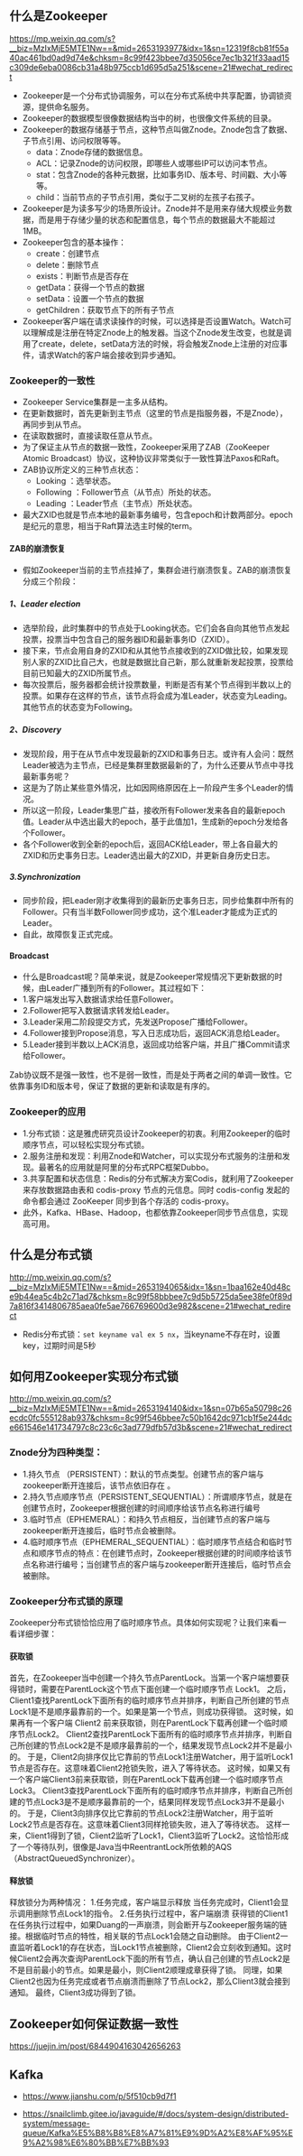 
## 什么是Zookeeper
https://mp.weixin.qq.com/s?__biz=MzIxMjE5MTE1Nw==&mid=2653193977&idx=1&sn=12319f8cb81f55a40ac461bd0ad9d74e&chksm=8c99f423bbee7d35056ce7ec1b321f33aad15c309de6eba0086cb31a48b975ccb1d695d5a251&scene=21#wechat_redirect
- Zookeeper是一个分布式协调服务，可以在分布式系统中共享配置，协调锁资源，提供命名服务。
- Zookeeper的数据模型很像数据结构当中的树，也很像文件系统的目录。
- Zookeeper的数据存储基于节点，这种节点叫做Znode。Znode包含了数据、子节点引用、访问权限等等。
    - data：Znode存储的数据信息。
    - ACL：记录Znode的访问权限，即哪些人或哪些IP可以访问本节点。
    - stat：包含Znode的各种元数据，比如事务ID、版本号、时间戳、大小等等。
    - child：当前节点的子节点引用，类似于二叉树的左孩子右孩子。
- Zookeeper是为读多写少的场景所设计。Znode并不是用来存储大规模业务数据，而是用于存储少量的状态和配置信息，每个节点的数据最大不能超过1MB。
- Zookeeper包含的基本操作：
    - create：创建节点
    - delete：删除节点
    - exists：判断节点是否存在
    - getData：获得一个节点的数据
    - setData：设置一个节点的数据
    - getChildren：获取节点下的所有子节点
- Zookeeper客户端在请求读操作的时候，可以选择是否设置Watch。Watch可以理解成是注册在特定Znode上的触发器。当这个Znode发生改变，也就是调用了create，delete，setData方法的时候，将会触发Znode上注册的对应事件，请求Watch的客户端会接收到异步通知。

### Zookeeper的一致性
- Zookeeper Service集群是一主多从结构。
- 在更新数据时，首先更新到主节点（这里的节点是指服务器，不是Znode），再同步到从节点。
- 在读取数据时，直接读取任意从节点。
- 为了保证主从节点的数据一致性，Zookeeper采用了ZAB（ZooKeeper Atomic Broadcast）协议，这种协议非常类似于一致性算法Paxos和Raft。
- ZAB协议所定义的三种节点状态：
    - Looking ：选举状态。
    - Following ：Follower节点（从节点）所处的状态。
    - Leading ：Leader节点（主节点）所处状态。
- 最大ZXID也就是节点本地的最新事务编号，包含epoch和计数两部分。epoch是纪元的意思，相当于Raft算法选主时候的term。

#### ZAB的崩溃恢复
- 假如Zookeeper当前的主节点挂掉了，集群会进行崩溃恢复。ZAB的崩溃恢复分成三个阶段：

##### 1、Leader election
- 选举阶段，此时集群中的节点处于Looking状态。它们会各自向其他节点发起投票，投票当中包含自己的服务器ID和最新事务ID（ZXID）。
- 接下来，节点会用自身的ZXID和从其他节点接收到的ZXID做比较，如果发现别人家的ZXID比自己大，也就是数据比自己新，那么就重新发起投票，投票给目前已知最大的ZXID所属节点。
- 每次投票后，服务器都会统计投票数量，判断是否有某个节点得到半数以上的投票。如果存在这样的节点，该节点将会成为准Leader，状态变为Leading。其他节点的状态变为Following。

##### 2、Discovery
- 发现阶段，用于在从节点中发现最新的ZXID和事务日志。或许有人会问：既然Leader被选为主节点，已经是集群里数据最新的了，为什么还要从节点中寻找最新事务呢？
- 这是为了防止某些意外情况，比如因网络原因在上一阶段产生多个Leader的情况。
- 所以这一阶段，Leader集思广益，接收所有Follower发来各自的最新epoch值。Leader从中选出最大的epoch，基于此值加1，生成新的epoch分发给各个Follower。
- 各个Follower收到全新的epoch后，返回ACK给Leader，带上各自最大的ZXID和历史事务日志。Leader选出最大的ZXID，并更新自身历史日志。

##### 3.Synchronization
- 同步阶段，把Leader刚才收集得到的最新历史事务日志，同步给集群中所有的Follower。只有当半数Follower同步成功，这个准Leader才能成为正式的Leader。
- 自此，故障恢复正式完成。

#### Broadcast
- 什么是Broadcast呢？简单来说，就是Zookeeper常规情况下更新数据的时候，由Leader广播到所有的Follower。其过程如下：
- 1.客户端发出写入数据请求给任意Follower。
- 2.Follower把写入数据请求转发给Leader。
- 3.Leader采用二阶段提交方式，先发送Propose广播给Follower。
- 4.Follower接到Propose消息，写入日志成功后，返回ACK消息给Leader。
- 5.Leader接到半数以上ACK消息，返回成功给客户端，并且广播Commit请求给Follower。

Zab协议既不是强一致性，也不是弱一致性，而是处于两者之间的单调一致性。它依靠事务ID和版本号，保证了数据的更新和读取是有序的。


### Zookeeper的应用
- 1.分布式锁：这是雅虎研究员设计Zookeeper的初衷。利用Zookeeper的临时顺序节点，可以轻松实现分布式锁。
- 2.服务注册和发现：利用Znode和Watcher，可以实现分布式服务的注册和发现。最著名的应用就是阿里的分布式RPC框架Dubbo。
- 3.共享配置和状态信息：Redis的分布式解决方案Codis，就利用了Zookeeper来存放数据路由表和 codis-proxy 节点的元信息。同时 codis-config 发起的命令都会通过 ZooKeeper 同步到各个存活的 codis-proxy。
- 此外，Kafka、HBase、Hadoop，也都依靠Zookeeper同步节点信息，实现高可用。


## 什么是分布式锁
http://mp.weixin.qq.com/s?__biz=MzIxMjE5MTE1Nw==&mid=2653194065&idx=1&sn=1baa162e40d48ce9b44ea5c4b2c71ad7&chksm=8c99f58bbbee7c9d5b5725da5ee38fe0f89d7a816f3414806785aea0fe5ae766769600d3e982&scene=21#wechat_redirect
- Redis分布式锁：`set keyname val ex 5 nx`，当keyname不存在时，设置key，过期时间是5秒

## 如何用Zookeeper实现分布式锁
http://mp.weixin.qq.com/s?__biz=MzIxMjE5MTE1Nw==&mid=2653194140&idx=1&sn=07b65a50798c26ecdc0fc555128ab937&chksm=8c99f546bbee7c50b1642dc971cb1f5e244dce661546e141734797c8c23c6c3ad779dfb57d3b&scene=21#wechat_redirect

### Znode分为四种类型：
- 1.持久节点 （PERSISTENT）：默认的节点类型。创建节点的客户端与zookeeper断开连接后，该节点依旧存在 。
- 2.持久节点顺序节点（PERSISTENT_SEQUENTIAL）：所谓顺序节点，就是在创建节点时，Zookeeper根据创建的时间顺序给该节点名称进行编号
- 3.临时节点（EPHEMERAL）：和持久节点相反，当创建节点的客户端与zookeeper断开连接后，临时节点会被删除。
- 4.临时顺序节点（EPHEMERAL_SEQUENTIAL）：临时顺序节点结合和临时节点和顺序节点的特点：在创建节点时，Zookeeper根据创建的时间顺序给该节点名称进行编号；当创建节点的客户端与zookeeper断开连接后，临时节点会被删除。

### Zookeeper分布式锁的原理
Zookeeper分布式锁恰恰应用了临时顺序节点。具体如何实现呢？让我们来看一看详细步骤：

#### 获取锁
首先，在Zookeeper当中创建一个持久节点ParentLock。当第一个客户端想要获得锁时，需要在ParentLock这个节点下面创建一个临时顺序节点 Lock1。
之后，Client1查找ParentLock下面所有的临时顺序节点并排序，判断自己所创建的节点Lock1是不是顺序最靠前的一个。如果是第一个节点，则成功获得锁。
这时候，如果再有一个客户端 Client2 前来获取锁，则在ParentLock下载再创建一个临时顺序节点Lock2。
Client2查找ParentLock下面所有的临时顺序节点并排序，判断自己所创建的节点Lock2是不是顺序最靠前的一个，结果发现节点Lock2并不是最小的。
于是，Client2向排序仅比它靠前的节点Lock1注册Watcher，用于监听Lock1节点是否存在。这意味着Client2抢锁失败，进入了等待状态。
这时候，如果又有一个客户端Client3前来获取锁，则在ParentLock下载再创建一个临时顺序节点Lock3。
Client3查找ParentLock下面所有的临时顺序节点并排序，判断自己所创建的节点Lock3是不是顺序最靠前的一个，结果同样发现节点Lock3并不是最小的。
于是，Client3向排序仅比它靠前的节点Lock2注册Watcher，用于监听Lock2节点是否存在。这意味着Client3同样抢锁失败，进入了等待状态。
这样一来，Client1得到了锁，Client2监听了Lock1，Client3监听了Lock2。这恰恰形成了一个等待队列，很像是Java当中ReentrantLock所依赖的AQS（AbstractQueuedSynchronizer）。

#### 释放锁
释放锁分为两种情况：
1.任务完成，客户端显示释放
当任务完成时，Client1会显示调用删除节点Lock1的指令。
2.任务执行过程中，客户端崩溃
获得锁的Client1在任务执行过程中，如果Duang的一声崩溃，则会断开与Zookeeper服务端的链接。根据临时节点的特性，相关联的节点Lock1会随之自动删除。
由于Client2一直监听着Lock1的存在状态，当Lock1节点被删除，Client2会立刻收到通知。这时候Client2会再次查询ParentLock下面的所有节点，确认自己创建的节点Lock2是不是目前最小的节点。如果是最小，则Client2顺理成章获得了锁。
同理，如果Client2也因为任务完成或者节点崩溃而删除了节点Lock2，那么Client3就会接到通知。
最终，Client3成功得到了锁。


## Zookeeper如何保证数据一致性
https://juejin.im/post/6844904163042656263


## Kafka
- https://www.jianshu.com/p/5f510cb9d7f1

- https://snailclimb.gitee.io/javaguide/#/docs/system-design/distributed-system/message-queue/Kafka%E5%B8%B8%E8%A7%81%E9%9D%A2%E8%AF%95%E9%A2%98%E6%80%BB%E7%BB%93